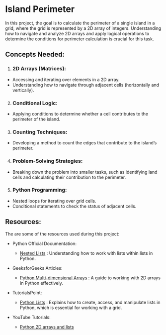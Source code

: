 # Island Perimeter
In this project, the goal is to calculate the perimeter of a single island in a grid, where the grid is represented by a 2D array of integers. Understanding how to navigate and analyze 2D arrays and apply logical operations to determine the conditions for perimeter calculation is crucial for this task.

## Concepts Needed:
1. ### 2D Arrays (Matrices):
 - Accessing and iterating over elements in a 2D array.
- Understanding how to navigate through adjacent cells (horizontally and vertically).
2. ### Conditional Logic:

- Applying conditions to determine whether a cell contributes to the perimeter of the island.
3. ### Counting Techniques:

- Developing a method to count the edges that contribute to the island’s perimeter.
4. ### Problem-Solving Strategies:

- Breaking down the problem into smaller tasks, such as identifying land cells and calculating their contribution to the perimeter.
5. ### Python Programming:

- Nested loops for iterating over grid cells.
- Conditional statements to check the status of adjacent cells.

## Resources:
The are some of the resources used during this project:
- Python Official Documentation:

  - [Nested Lists](https://docs.python.org/3/tutorial/datastructures.html#nested-list-comprehensions) : Understanding how to work with lists within lists in Python.
- GeeksforGeeks Articles:

  - [Python Multi-dimensional Arrays](https://www.geeksforgeeks.org/python-using-2d-arrays-lists-the-right-way/) : A guide to working with 2D arrays in Python effectively.
- TutorialsPoint:

  - [Python Lists](https://www.tutorialspoint.com/python/python_lists.htm) : Explains how to create, access, and manipulate lists in Python, which is essential for working with a grid.
- YouTube Tutorials:

  - [Python 2D arrays and lists](https://www.youtube.com/watch?v=aNzepGawwCI)